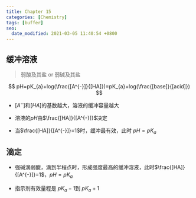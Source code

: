 ```yaml
---
title: Chapter 15
categories: [Chemistry]
tags: [buffer]
seo:
  date_modified: 2021-03-05 11:40:54 +0800
---
```


## 缓冲溶液

> 弱酸及其盐 or 弱碱及其盐

$$
pH=pK_{a}+log(\frac{[A^{-}]}{[HA]})=pK_{a}+log(\frac{[base]}{[acid]})
$$

* $[A^{-}]$和$[HA]$的基数越大，溶液的缓冲容量越大

* 溶液的$pH$由$\frac{[HA]}{[A^{-}]}$决定

* 当$\frac{[HA]}{[A^{-}]}=1$时，缓冲最有效，此时 $pH=pK_{a}$

  

## 滴定

* 强碱滴弱酸，滴到半程点时，形成强度最高的缓冲溶液，此时$\frac{[HA]}{[A^{-}]}=1$，$pH=pK_{a}$

* 指示剂有效量程是 $pK_{a}-1$到 $pK_{a}+1$





